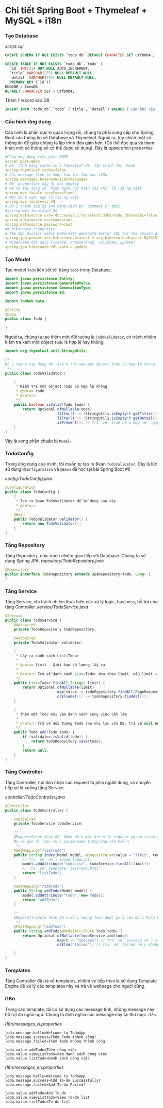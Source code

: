 # Chi tiết Spring Boot + Thymeleaf + MySQL + i18n

### Tạo Database

_script.sql_

```sql
CREATE SCHEMA IF NOT EXISTS `todo_db` DEFAULT CHARACTER SET utf8mb4 ;

CREATE TABLE IF NOT EXISTS `todo_db`.`todo` (
  `id` INT(11) NOT NULL AUTO_INCREMENT,
  `title` VARCHAR(255) NULL DEFAULT NULL,
  `detail` VARCHAR(255) NULL DEFAULT NULL,
  PRIMARY KEY (`id`))
ENGINE = InnoDB
DEFAULT CHARACTER SET = utf8mb4;
```

Thêm 1 record vào DB

```sql
INSERT INTO `todo_db`.`todo` (`title`, `detail`) VALUES ('Làm bài tập', 'Hoàn thiện bài viết Spring Boot #13');
```

### Cấu hình ứng dụng

Cấu hình là phần cực kì quan trọng rồi, chúng ta phải cung cấp cho Spring Boot các thông tin về Database và Thymeleaf. Ngoài ra, tùy chỉnh một số thông tin để giúp chúng ta lập trình đơn giản hơn.
(Có thể đọc qua và tham khảo một số thông số có thể được sử dụng). Đây là _application.properties_

```yaml
#Chạy ứng dụng trên port 8085
server.port=8085
# Bỏ tính năng cache của thymeleaf để lập trình cho nhanh
spring.thymeleaf.cache=false
# Các message tĩnh sẽ được lưu tại thư mục i18n
spring.messages.basename=i18n/messages
# Bỏ properties này đi khi deploy
# Nó có tác dụng cố định ngôn ngữ hiện tại chỉ là Tiếng Việt
spring.mvc.locale-resolver=fixed
# Mặc định ngôn ngữ là tiếng việt
spring.mvc.locale=vi_VN
# Đổi thành tiếng anh bằng cách bỏ comment ở dứoi
#spring.mvc.locale=en_US
spring.datasource.url=jdbc:mysql://localhost:3306/todo_db?useSSL=false
spring.datasource.username=root
spring.datasource.password=root
## Hibernate Properties
# The SQL dialect makes Hibernate generate better SQL for the chosen database
spring.jpa.properties.hibernate.dialect = org.hibernate.dialect.MySQL5InnoDBDialect
# Hibernate ddl auto (create, create-drop, validate, update)
spring.jpa.hibernate.ddl-auto = update
```

### Tạo Model

Tạo model `Todo` liên kết tới bảng `todo` trong Database.

```java
import javax.persistence.Entity;
import javax.persistence.GeneratedValue;
import javax.persistence.GenerationType;
import javax.persistence.Id;

import lombok.Data;

@Entity
@Data
public class Todo {

}
```

Ngoài ra, chúng ta tạo thêm một đối tượng là `TodoValidator`, có trách nhiệm kiểm tra xem một object `Todo` là hợp lệ hay không.

```java
import org.thymeleaf.util.StringUtils;

/*
Đối tượng này dùng để kiểm tra xem một Object Todo có hợp lệ không
 */
public class TodoValidator {

    /
     * Kiểm tra một object Todo có hợp lệ không
     * @param todo
     * @return
     */
    public boolean isValid(Todo todo) {
        return Optional.ofNullable(todo)
                       .filter(t -> !StringUtils.isEmpty(t.getTitle())) // Kiểm tra title khác rỗng
                       .filter(t -> !StringUtils.isEmpty(t.getDetail())) // Kiểm tra detail khác rỗng
                       .isPresent(); // Trả về true nếu hợp lệ, ngược lại false
    }
}
```

Vậy là xong phần chuẩn bị `Model`.

### TodoConfig

Trong ứng dụng của mình, tôi muốn tự tạo ra Bean `TodoValidator`. Đây là lúc sử dụng `@Configuration` và `@Bean` đã học tại bài Spring Boot #6

_config/TodoConfig.java_

```java
@Configuration
public class TodoConfig {
    /
     * Tạo ra Bean TodoValidator để sử dụng sau này
     * @return
     */
    @Bean
    public TodoValidator validator() {
        return new TodoValidator();
    }
}
```

### Tầng Repository

Tầng Repository, chịu trách nhiệm giao tiếp với Database. Chúng ta sử dụng Spring JPA. _repository/TodoRepository.java_

```java
@Repository
public interface TodoRepository extends JpaRepository<Todo, Long> {
}
```

### Tầng Service

Tầng Service, chị trách nhiệm thực hiện các xử lý logic, business, hỗ trợ cho tầng Controller. _service/TodoService.java_

```java
@Service
public class TodoService {
    @Autowired
    private TodoRepository todoRepository;

    @Autowired
    private TodoValidator validator;

    /
     * Lấy ra danh sách List<Todo>
     *
     * @param limit - Giới hạn số lượng lấy ra
     *
     * @return Trả về danh sách List<Todo> dựa theo limit, nếu limit == null thì trả findAll()
     */
    public List<Todo> findAll(Integer limit) {
        return Optional.ofNullable(limit)
                       .map(value -> todoRepository.findAll(PageRequest.of(0, value)).getContent())
                       .orElseGet(() -> todoRepository.findAll());
    }

    /
     * Thêm một Todo mới vào danh sách công việc cần làm
     *
     * @return Trả về đối tượng Todo sau khi lưu vào DB, trả về null nếu không thành công
     */
    public Todo add(Todo todo) {
        if (validator.isValid(todo)) {
            return todoRepository.save(todo);
        }
        return null;
    }
}
```

### Tầng Controller

Tầng Controller, nơi đón nhận các request từ phía người dùng, và chuyển tiếp xử lý xuống tầng Service.

_controller/TodoController.java_

```java
@Controller
public class TodoController {

    @Autowired
    private TodoService todoService;

    /*
    @RequestParam dùng để đánh dấu một biến là request param trong request gửi lên server.
    Nó sẽ gán dữ liệu của param-name tương ứng vào biến
     */
    @GetMapping("/listTodo")
    public String index(Model model, @RequestParam(value = "limit", required = false) Integer limit) {
        // Trả về đối tượng todoList.
        model.addAttribute("todoList", todoService.findAll(limit));
        // Trả về template "listTodo.html"
        return "listTodo";
    }

    @GetMapping("/addTodo")
    public String addTodo(Model model) {
        model.addAttribute("todo", new Todo());
        return "addTodo";
    }

    /*
    @ModelAttribute đánh dấu đối tượng Todo được gửi lên bởi Form Request
     */
    @PostMapping("/addTodo")
    public String addTodo(@ModelAttribute Todo todo) {
        return Optional.ofNullable(todoService.add(todo))
                       .map(t -> "success") // Trả về success nếu save thành công
                       .orElse("failed"); // Trả về failed nếu không thành công

    }
}
```

### Templates

Tầng Controller đã trả về templates, nhiệm vụ tiếp theo là sử dụng Template Engine để xử lý các templates này và trả về webpage cho người dùng.

### i18n

Trong các template, tôi có sử dụng các message tĩnh, những message này hỗ trợ đa ngôn ngữ. Chúng ta định nghĩa các message này tại thư mục `i18n`.

*i18n/messages_vi.properties*

```
loda.message.hello=Welcome to TodoApp
loda.message.success=Thêm Todo thành công!
loda.message.failed=Thêm Todo không thành công!

loda.value.addTodo=Thêm công việc
loda.value.viewListTodo=Xem danh sách công việc
loda.value.listTodo=Danh sách công việc
```

*i18n/messages_en.properties*

```
loda.message.hello=Welcome to TodoApp
loda.message.success=Add To-do Successfully!
loda.message.failed=Add To-do Failed!

loda.value.addTodo=Add To-do
loda.value.viewListTodo=View To-do list
loda.value.listTodo=To-do list
```
